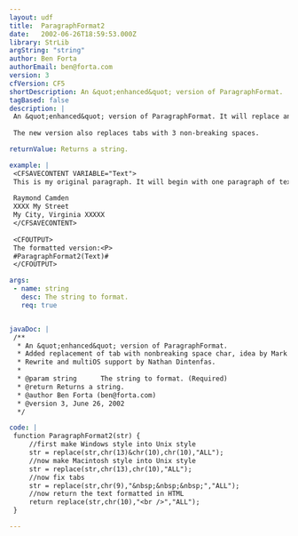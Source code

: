 ```yaml
---
layout: udf
title:  ParagraphFormat2
date:   2002-06-26T18:59:53.000Z
library: StrLib
argString: "string"
author: Ben Forta
authorEmail: ben@forta.com
version: 3
cfVersion: CF5
shortDescription: An &quot;enhanced&quot; version of ParagraphFormat.
tagBased: false
description: |
 An &quot;enhanced&quot; version of ParagraphFormat. It will replace any CR/LF combination with a &lt;BR&gt; tag and any double CR/LF pair with a &lt;P&gt; tag. 
 
 The new version also replaces tabs with 3 non-breaking spaces.

returnValue: Returns a string.

example: |
 <CFSAVECONTENT VARIABLE="Text">
 This is my original paragraph. It will begin with one paragraph of text, then it will continue to an address.
 
 Raymond Camden
 XXXX My Street
 My City, Virginia XXXXX
 </CFSAVECONTENT>
 
 <CFOUTPUT>
 The formatted version:<P>
 #ParagraphFormat2(Text)#
 </CFOUTPUT>

args:
 - name: string
   desc: The string to format.
   req: true


javaDoc: |
 /**
  * An &quot;enhanced&quot; version of ParagraphFormat.
  * Added replacement of tab with nonbreaking space char, idea by Mark R Andrachek.
  * Rewrite and multiOS support by Nathan Dintenfas.
  * 
  * @param string      The string to format. (Required)
  * @return Returns a string. 
  * @author Ben Forta (ben@forta.com) 
  * @version 3, June 26, 2002 
  */

code: |
 function ParagraphFormat2(str) {
     //first make Windows style into Unix style
     str = replace(str,chr(13)&chr(10),chr(10),"ALL");
     //now make Macintosh style into Unix style
     str = replace(str,chr(13),chr(10),"ALL");
     //now fix tabs
     str = replace(str,chr(9),"&nbsp;&nbsp;&nbsp;","ALL");
     //now return the text formatted in HTML
     return replace(str,chr(10),"<br />","ALL");
 }

---
```


